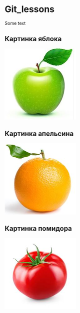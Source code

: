 # Git_lessons


Some text
## Картинка яблока

![Apple](apple.JPG)

## Картинка апельсина

![Orange](orange.JPG)

## Картинка помидора

![Tomato](tomato.JPG)